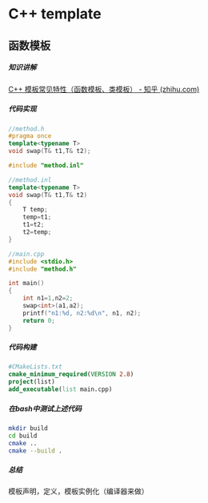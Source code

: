 # C++ template

## 函数模板

##### 知识讲解

[C++ 模板常见特性（函数模板、类模板） - 知乎 (zhihu.com)](https://zhuanlan.zhihu.com/p/101898043)

##### 代码实现

```c++
//method.h
#pragma once
template<typename T>
void swap(T& t1,T& t2);

#include "method.inl"
```

```c++
//method.inl
template<typename T>
void swap(T& t1,T& t2)
{
    T temp;
    temp=t1;
    t1=t2;
    t2=temp;
}
```

```c++
//main.cpp
#include <stdio.h>
#include "method.h"

int main()
{
    int n1=1,n2=2;
    swap<int>(a1,a2);
    printf("n1:%d, n2:%d\n", n1, n2);
    return 0;
}
```

##### 代码构建

```cmake
#CMakeLists.txt
cmake_minimum_required(VERSION 2.8)
project(list)
add_executable(list main.cpp)
```

##### 在bash中测试上述代码

```bash
mkdir build
cd build
cmake ..
cmake --build .
```

##### 总结

模板声明，定义，模板实例化（编译器来做）